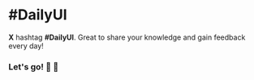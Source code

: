 # #DailyUI

**X** hashtag **#DailyUI**. Great to share your knowledge and gain feedback every day!

### Let's go! :muscle: :dizzy:
